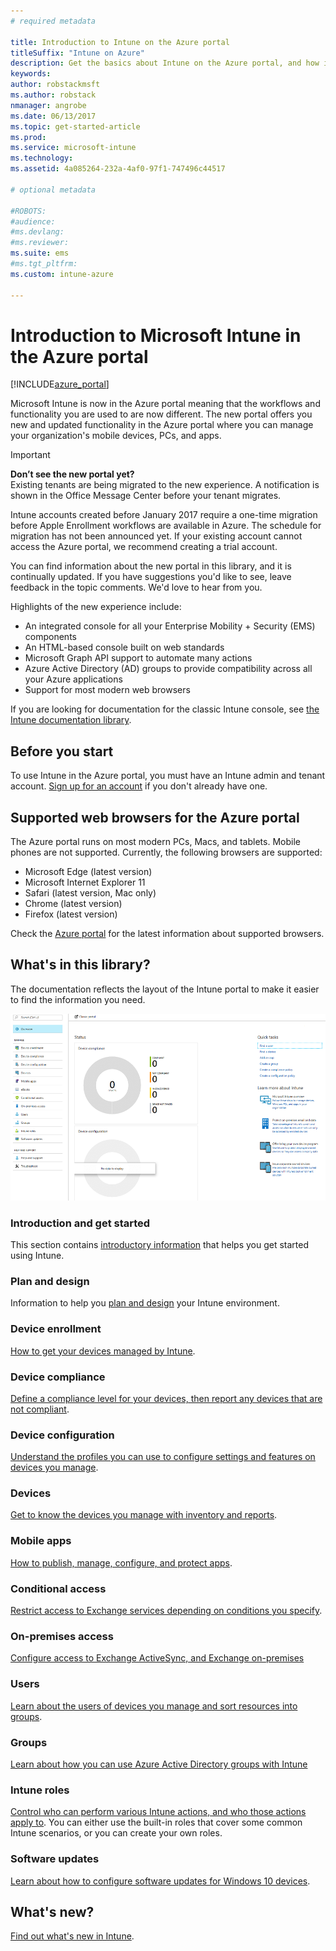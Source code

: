 ```yaml
---
# required metadata

title: Introduction to Intune on the Azure portal
titleSuffix: "Intune on Azure"
description: Get the basics about Intune on the Azure portal, and how it can help you manage your devices."
keywords:
author: robstackmsft
ms.author: robstack
nmanager: angrobe
ms.date: 06/13/2017
ms.topic: get-started-article
ms.prod:
ms.service: microsoft-intune
ms.technology:
ms.assetid: 4a085264-232a-4af0-97f1-747496c44517

# optional metadata

#ROBOTS:
#audience:
#ms.devlang:
#ms.reviewer:
ms.suite: ems
#ms.tgt_pltfrm:
ms.custom: intune-azure

---
```



# Introduction to Microsoft Intune in the Azure portal


[!INCLUDE[azure_portal](./includes/azure_portal.md)]

Microsoft Intune is now in the Azure portal meaning that the workflows and functionality you are used to are now different.
The new portal offers you new and updated functionality in the Azure portal where you can manage your organization's mobile devices, PCs, and apps.

> [!IMPORTANT]
> **Don’t see the new portal yet?**<br>
> Existing tenants are being migrated to the new experience. A notification is shown in the Office Message Center before your tenant migrates.
>
> Intune accounts created before January 2017 require a one-time migration before Apple Enrollment workflows are available in Azure. The schedule for migration has not been announced yet. If your existing account cannot access the Azure portal, we recommend creating a trial account.


You can find information about the new portal in this library, and it is continually updated. If you have suggestions you'd like to see, leave feedback in the topic comments. We'd love to hear from you.

Highlights of the new experience include:

- An integrated console for all your Enterprise Mobility + Security (EMS) components
- An HTML-based console built on web standards
- Microsoft Graph API support to automate many actions
- Azure Active Directory (AD) groups to provide compatibility across all your Azure applications
- Support for most modern web browsers

If you are looking for documentation for the classic Intune console, see [the Intune documentation library](https://docs.microsoft.com/intune-classic/).

## Before you start

To use Intune in the Azure portal, you must have an Intune admin and tenant account. [Sign up for an account](https://portal.office.com/Signup/Signup.aspx?OfferId=40BE278A-DFD1-470a-9EF7-9F2596EA7FF9&dl=INTUNE_A&ali=1#0%20) if you don't already have one.

## Supported web browsers for the Azure portal

The Azure portal runs on most modern PCs, Macs, and tablets. Mobile phones are not supported.
Currently, the following browsers are supported:

- Microsoft Edge (latest version)
- Microsoft Internet Explorer 11
- Safari (latest version, Mac only)
- Chrome (latest version)
- Firefox (latest version)

Check the [Azure portal](https://docs.microsoft.com/azure/azure-preview-portal-supported-browsers-devices) for the latest information about supported browsers.

## What's in this library?

The documentation reflects the layout of the Intune portal to make it easier to find the information you need.

![Azure portal workloads](./media/azure-portal-workloads.png)

### Introduction and get started
This section contains [introductory information](introduction-intune.md) that helps you get started using Intune.
### Plan and design
Information to help you [plan and design](/intune-classic/plan-design/introduction) your Intune environment.
### Device enrollment
[How to get your devices managed by Intune](device-enrollment.md).
### Device compliance
[Define a compliance level for your devices, then report any devices that are not compliant](device-compliance.md).
### Device configuration
[Understand the profiles you can use to configure settings and features on devices you manage](device-profiles.md).
### Devices
[Get to know the devices you manage with inventory and reports](device-management.md).
### Mobile apps
[How to publish, manage, configure, and protect apps](app-management.md).
### Conditional access
[Restrict access to Exchange services depending on conditions you specify](conditional-access.md).
### On-premises access
[Configure access to Exchange ActiveSync, and Exchange on-premises](/intune-classic/deploy-use/mobile-device-management-with-exchange-activesync-and-microsoft-intune)
### Users
[Learn about the users of devices you manage and sort resources into groups](user-management.md).
### Groups
[Learn about how you can use Azure Active Directory groups with Intune](groups-get-started.md)
### Intune roles
[Control who can perform various Intune actions, and who those actions apply to](role-based-access-control.md). You can either use the built-in roles that cover some common Intune scenarios, or you can create your own roles.
### Software updates
[Learn about how to configure software updates for Windows 10 devices](windows-update-for-business-configure.md).



## What's new?

[Find out what's new in Intune](whats-new.md).
